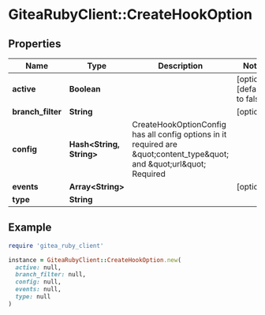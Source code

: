 # GiteaRubyClient::CreateHookOption

## Properties

| Name | Type | Description | Notes |
| ---- | ---- | ----------- | ----- |
| **active** | **Boolean** |  | [optional][default to false] |
| **branch_filter** | **String** |  | [optional] |
| **config** | **Hash&lt;String, String&gt;** | CreateHookOptionConfig has all config options in it required are \&quot;content_type\&quot; and \&quot;url\&quot; Required |  |
| **events** | **Array&lt;String&gt;** |  | [optional] |
| **type** | **String** |  |  |

## Example

```ruby
require 'gitea_ruby_client'

instance = GiteaRubyClient::CreateHookOption.new(
  active: null,
  branch_filter: null,
  config: null,
  events: null,
  type: null
)
```

